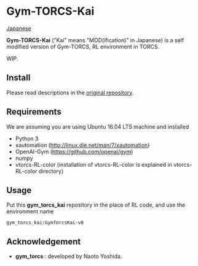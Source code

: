 # Gym-TORCS-Kai

[Japanese](README_ja.md)

**Gym-TORCS-Kai** ("Kai" means "MOD(ification)" in Japanese) is a self modified version of Gym-TORCS, RL environment in TORCS.

WIP.


## Install
Please read descriptions in the [original repository](https://github.com/ugo-nama-kun/gym_torcs).

## Requirements
We are assuming you are using Ubuntu 16.04 LTS machine and installed
* Python 3
* xautomation (http://linux.die.net/man/7/xautomation)
* OpenAI-Gym (https://github.com/openai/gym)
* numpy
* vtorcs-RL-color (installation of vtorcs-RL-color is explained in vtorcs-RL-color directory)

## Usage
Put this **gym_torcs_kai** repository in the place of RL code, and use the environment name
```
gym_torcs_kai:GymTorcsKai-v0
```

## Acknowledgement
- **gym_torcs** : developed by Naoto Yoshida.

